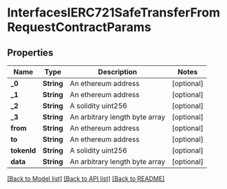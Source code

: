 # InterfacesIERC721SafeTransferFromRequestContractParams

## Properties
Name | Type | Description | Notes
------------ | ------------- | ------------- | -------------
**_0** | **String** | An ethereum address | [optional] 
**_1** | **String** | An ethereum address | [optional] 
**_2** | **String** | A solidity uint256 | [optional] 
**_3** | **String** | An arbitrary length byte array | [optional] 
**from** | **String** | An ethereum address | [optional] 
**to** | **String** | An ethereum address | [optional] 
**tokenId** | **String** | A solidity uint256 | [optional] 
**data** | **String** | An arbitrary length byte array | [optional] 

[[Back to Model list]](../README.md#documentation-for-models) [[Back to API list]](../README.md#documentation-for-api-endpoints) [[Back to README]](../README.md)


